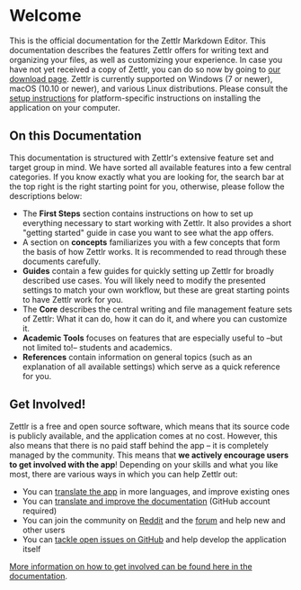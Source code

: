 # Welcome

This is the official documentation for the Zettlr Markdown Editor. This documentation describes the features Zettlr offers for writing text and organizing your files, as well as customizing your experience. In case you have not yet received a copy of Zettlr, you can do so now by going to [our download page](https://www.zettlr.com/download). Zettlr is currently supported on Windows (7 or newer), macOS (10.10 or newer), and various Linux distributions. Please consult the [setup instructions](install.md) for platform-specific instructions on installing the application on your computer.

## On this Documentation

This documentation is structured with Zettlr's extensive feature set and target group in mind. We have sorted all available features into a few central categories. If you know exactly what you are looking for, the search bar at the top right is the right starting point for you, otherwise, please follow the descriptions below:

- The **First Steps** section contains instructions on how to set up everything necessary to start working with Zettlr. It also provides a short "getting started" guide in case you want to see what the app offers.
- A section on **concepts** familiarizes you with a few concepts that form the basis of how Zettlr works. It is recommended to read through these documents carefully.
- **Guides** contain a few guides for quickly setting up Zettlr for broadly described use cases. You will likely need to modify the presented settings to match your own workflow, but these are great starting points to have Zettlr work for you.
- The **Core** describes the central writing and file management feature sets of Zettlr: What it can do, how it can do it, and where you can customize it.
- **Academic Tools** focuses on features that are especially useful to –but not limited to!– students and academics.
- **References** contain information on general topics (such as an explanation of all available settings) which serve as a quick reference for you.

## Get Involved!

Zettlr is a free and open source software, which means that its source code is publicly available, and the application comes at no cost. However, this also means that there is no paid staff behind the app – it is completely managed by the community. This means that **we actively encourage users to get involved with the app**! Depending on your skills and what you like most, there are various ways in which you can help Zettlr out:

- You can [translate the app](https://translate.zettlr.com/) in more languages, and improve existing ones
- You can [translate and improve the documentation](https://github.com/Zettlr/zettlr-docs/) (GitHub account required)
- You can join the community on [Reddit](https://www.reddit.com/r/Zettlr/) and the [forum](https://forum.zettlr.com/) and help new and other users
- You can [tackle open issues on GitHub](https://github.com/Zettlr/Zettlr/issues) and help develop the application itself

[More information on how to get involved can be found here in the documentation](get-involved.md).
